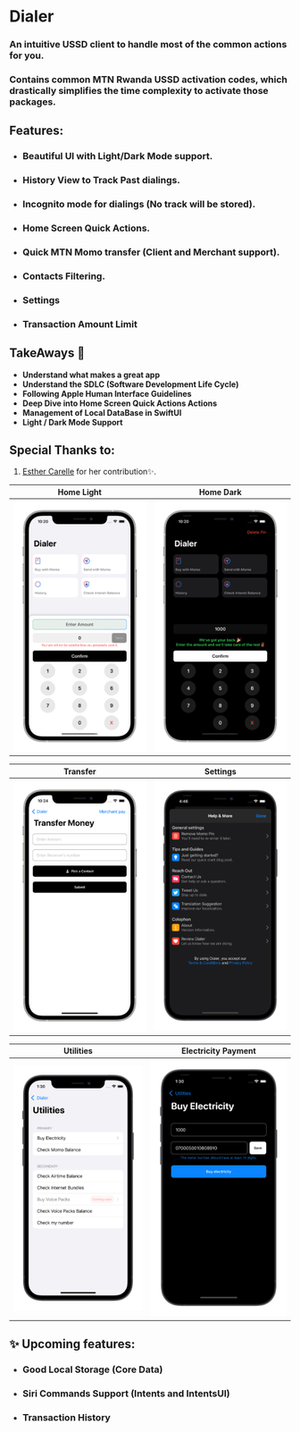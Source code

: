 # Dialer

### An intuitive USSD client to handle most of the common actions for you.
### Contains common MTN Rwanda USSD activation codes, which drastically simplifies the time complexity to activate those packages. 


## Features:
* ### Beautiful UI with Light/Dark Mode support.
* ### History View to Track Past dialings.
* ### Incognito mode for dialings (No track will be stored).
* ### Home Screen Quick Actions.
* ### Quick MTN Momo transfer (Client and Merchant support).
* ### Contacts Filtering.
* ### Settings
* ### Transaction Amount Limit 

## TakeAways 🚀

- **Understand what makes a great app**
- **Understand the SDLC (Software Development Life Cycle)**
- **Following Apple Human Interface Guidelines**
- **Deep Dive into Home Screen Quick Actions Actions**
- **Management of Local DataBase in SwiftUI**
- **Light / Dark Mode Support**

## Special Thanks to:

1. [Esther Carelle](https://github.com/esthcarelle) for her contribution✨.

Home Light                 |  Home Dark
:-------------------------:|:-------------------------:
![](light.png)  |  ![](dark.png)

Transfer                    |  Settings
:-------------------------:|:-------------------------:
![](send.png)  |  ![](settings.png)

Utilities                  |  Electricity Payment
:-------------------------:|:-------------------------:
![](utilities.png)  |  ![](electricity.png)
## ✨ Upcoming features:

* ### Good Local Storage (Core Data)
* ### Siri Commands Support (Intents and IntentsUI)
* ### Transaction History
